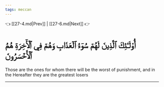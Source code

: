 ```yaml
---
tags: meccan
---
```


👈 [[27-4.md|Prev]] | [[27-6.md|Next]] 👉

# أُوْلَـٰٓئِكَ ٱلَّذِينَ لَهُمۡ سُوٓءُ ٱلۡعَذَابِ وَهُمۡ فِي ٱلۡأٓخِرَةِ هُمُ ٱلۡأَخۡسَرُونَ

Those are the ones for whom there will be the worst of punishment, and in the Hereafter they are the greatest losers

---

